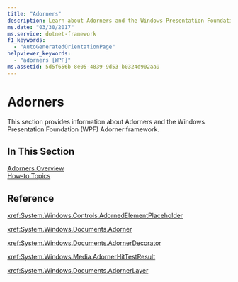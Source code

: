 ```yaml
---
title: "Adorners"
description: Learn about Adorners and the Windows Presentation Foundation (WPF) Adorner framework in this article.
ms.date: "03/30/2017"
ms.service: dotnet-framework
f1_keywords: 
  - "AutoGeneratedOrientationPage"
helpviewer_keywords: 
  - "adorners [WPF]"
ms.assetid: 5d5f656b-8e05-4839-9d53-b0324d902aa9
---
```

# Adorners

This section provides information about Adorners and the Windows Presentation Foundation (WPF) Adorner framework.  
  
## In This Section  

[Adorners Overview](adorners-overview.md)  
[How-to Topics](adorners-how-to-topics.md)  
  
## Reference  

<xref:System.Windows.Controls.AdornedElementPlaceholder>  
  
<xref:System.Windows.Documents.Adorner>  
  
<xref:System.Windows.Documents.AdornerDecorator>  
  
<xref:System.Windows.Media.AdornerHitTestResult>  
  
<xref:System.Windows.Documents.AdornerLayer>  
